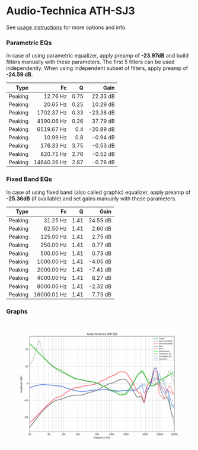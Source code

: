 # Audio-Technica ATH-SJ3
See [usage instructions](https://github.com/jaakkopasanen/AutoEq#usage) for more options and info.

### Parametric EQs
In case of using parametric equalizer, apply preamp of **-23.97dB** and build filters manually
with these parameters. The first 5 filters can be used independently.
When using independent subset of filters, apply preamp of **-24.59 dB**.

| Type    | Fc          |    Q | Gain      |
|--------:|------------:|-----:|----------:|
| Peaking | 12.76 Hz    | 0.75 | 22.33 dB  |
| Peaking | 20.65 Hz    | 0.25 | 10.29 dB  |
| Peaking | 1702.37 Hz  | 0.33 | -23.38 dB |
| Peaking | 4190.06 Hz  | 0.26 | 37.79 dB  |
| Peaking | 6519.67 Hz  | 0.4  | -20.89 dB |
| Peaking | 10.99 Hz    | 0.8  | -0.94 dB  |
| Peaking | 176.33 Hz   | 3.75 | -0.53 dB  |
| Peaking | 820.71 Hz   | 2.76 | -0.52 dB  |
| Peaking | 14640.26 Hz | 2.87 | -0.78 dB  |

### Fixed Band EQs
In case of using fixed band (also called graphic) equalizer, apply preamp of **-25.36dB**
(if available) and set gains manually with these parameters.

| Type    | Fc          |    Q | Gain     |
|--------:|------------:|-----:|---------:|
| Peaking | 31.25 Hz    | 1.41 | 24.55 dB |
| Peaking | 62.50 Hz    | 1.41 | 2.60 dB  |
| Peaking | 125.00 Hz   | 1.41 | 2.75 dB  |
| Peaking | 250.00 Hz   | 1.41 | 0.77 dB  |
| Peaking | 500.00 Hz   | 1.41 | 0.73 dB  |
| Peaking | 1000.00 Hz  | 1.41 | -4.05 dB |
| Peaking | 2000.00 Hz  | 1.41 | -7.41 dB |
| Peaking | 4000.00 Hz  | 1.41 | 8.27 dB  |
| Peaking | 8000.00 Hz  | 1.41 | -2.32 dB |
| Peaking | 16000.01 Hz | 1.41 | 7.73 dB  |

### Graphs
![](./Audio-Technica%20ATH-SJ3.png)